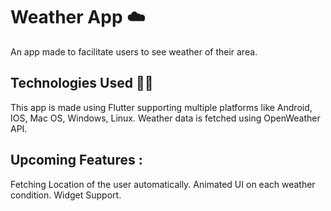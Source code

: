 # Weather App ☁️

An app made to facilitate users to see weather of their area.

## Technologies Used 🧑‍💻

This app is made using Flutter supporting multiple platforms like Android, IOS, Mac OS, Windows, Linux.
Weather data is fetched using OpenWeather API.

## Upcoming Features :

Fetching Location of the user automatically.
Animated UI on each weather condition.
Widget Support.
